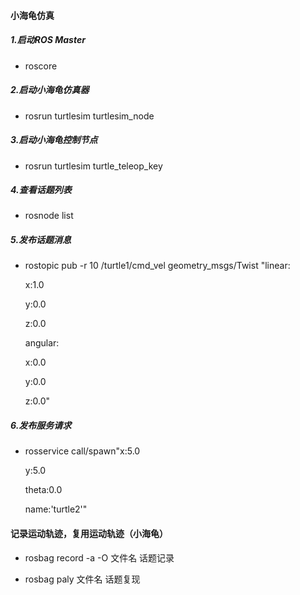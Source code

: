 #### 小海龟仿真

##### 1.启动ROS Master

* roscore

##### 2.启动小海龟仿真器

* rosrun turtlesim turtlesim_node

##### 3.启动小海龟控制节点

* rosrun turtlesim turtle_teleop_key

##### 4.查看话题列表

* rosnode list

##### 5.发布话题消息

* rostopic pub -r 10 /turtle1/cmd_vel geometry_msgs/Twist "linear:

  x:1.0

  y:0.0

  z:0.0

  angular:

  x:0.0

  y:0.0

  z:0.0"

##### 6.发布服务请求

* rosservice call/spawn"x:5.0

  y:5.0

  theta:0.0

  name:'turtle2'"






#### 记录运动轨迹，复用运动轨迹（小海龟）

- rosbag record -a -O 文件名							话题记录


- rosbag paly 文件名								话题复现






